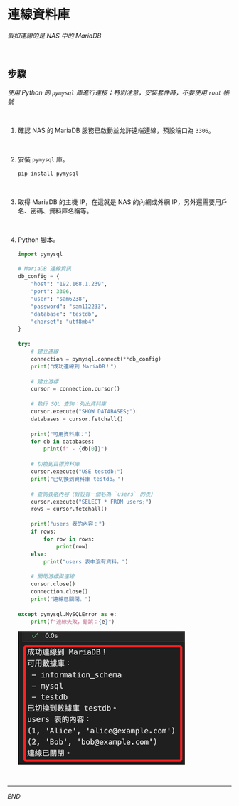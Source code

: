 # 連線資料庫

_假如連線的是 NAS 中的 MariaDB_

<br>

## 步驟

_使用 Python 的 `pymysql` 庫進行連接；特別注意，安裝套件時，不要使用 `root` 帳號_

<br>

1. 確認 NAS 的 MariaDB 服務已啟動並允許遠端連線，預設端口為 `3306`。

<br>

2. 安裝 `pymysql` 庫。

    ```bash
    pip install pymysql
    ```

<br>

3. 取得 MariaDB 的主機 IP，在這就是 NAS 的內網或外網 IP，另外還需要用戶名、密碼、資料庫名稱等。

<br>

4. Python 腳本。

    ```python
    import pymysql

    # MariaDB 連線資訊
    db_config = {
        "host": "192.168.1.239",
        "port": 3306,
        "user": "sam6238",
        "password": "sam112233",
        "database": "testdb",
        "charset": "utf8mb4"
    }

    try:
        # 建立連線
        connection = pymysql.connect(**db_config)
        print("成功連線到 MariaDB！")

        # 建立游標
        cursor = connection.cursor()

        # 執行 SQL 查詢：列出資料庫
        cursor.execute("SHOW DATABASES;")
        databases = cursor.fetchall()

        print("可用資料庫：")
        for db in databases:
            print(f" - {db[0]}")

        # 切換到目標資料庫
        cursor.execute("USE testdb;")
        print("已切換到資料庫 testdb。")

        # 查詢表格內容（假設有一個名為 `users` 的表）
        cursor.execute("SELECT * FROM users;")
        rows = cursor.fetchall()

        print("users 表的內容：")
        if rows:
            for row in rows:
                print(row)
        else:
            print("users 表中沒有資料。")

        # 關閉游標與連線
        cursor.close()
        connection.close()
        print("連線已關閉。")

    except pymysql.MySQLError as e:
        print(f"連線失敗，錯誤：{e}")

    ```

    ![](images/img_25.png)

<br>

___

_END_